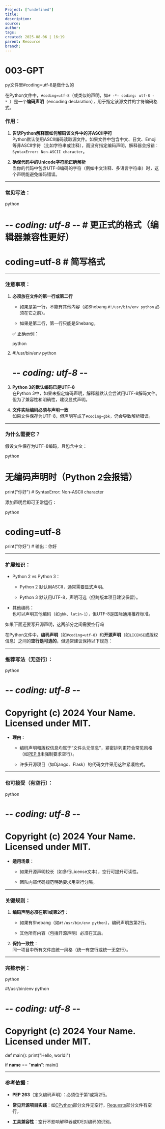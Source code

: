 ```yaml
---
Project: ["undefined"]
title: 
description: 
source: 
author: 
tags: 
created: 2025-08-06 | 16:19
parent: Resource
branch: 
---
```

# 003-GPT
py文件里#coding=utf-8是做什么的

在Python文件中，`#coding=utf-8`（或类似的声明，如`# -*- coding: utf-8 -*-`）是一个**编码声明**（encoding declaration），用于指定该源文件的字符编码格式。

### 作用：

1. **告诉Python解释器如何解码该文件中的非ASCII字符**  
    Python默认使用ASCII编码读取源文件。如果文件中包含中文、日文、Emoji等非ASCII字符（比如字符串或注释），而没有指定编码声明，解释器会报错：`SyntaxError: Non-ASCII character`。
    
2. **确保代码中的Unicode字符能正确解析**  
    当你的代码中包含UTF-8编码的字符（例如中文注释、多语言字符串）时，这个声明能避免编码错误。
    

---

### 常见写法：

python

# -*- coding: utf-8 -*-  # 更正式的格式（编辑器兼容性更好）
# coding=utf-8           # 简写格式

---

### 注意事项：

1. **必须放在文件的第一行或第二行**
    
    - 如果是第一行，不能有其他内容（如Shebang `#!/usr/bin/env python` 必须在它之前）。
        
    - 如果是第二行，第一行只能是Shebang。
        
    
    ✅ 正确示例：
    
    python
    

2. #!/usr/bin/env python
    # -*- coding: utf-8 -*-
    
3. **Python 3的默认编码已是UTF-8**  
    在Python 3中，如果未指定编码声明，解释器默认会尝试用UTF-8解码文件。但为了兼容性和明确性，建议显式声明。
    
4. **文件实际编码必须与声明一致**  
    如果文件保存为UTF-8，但声明写成了`#coding=gbk`，仍会导致解析错误。
    

---

### 为什么需要它？

假设文件保存为UTF-8编码，且包含中文：

python

# 无编码声明时（Python 2会报错）
print("你好")  # SyntaxError: Non-ASCII character

添加声明后即可正常运行：

python

# coding=utf-8
print("你好")  # 输出：你好

---

### 扩展知识：

- Python 2 vs Python 3：
    
    - Python 2 默认用ASCII，通常需要显式声明。
        
    - Python 3 默认用UTF-8，声明可选（但跨版本项目建议保留）。
        
- 其他编码：  
    也可以声明其他编码（如`gbk`、`latin-1`），但UTF-8是国际通用推荐标准。
    

如果下面还要写开源声明，这两部分之间需要空行吗

在Python文件中，**编码声明**（如`#coding=utf-8`）和**开源声明**（如`LICENSE`或版权信息）之间的**空行是可选的**，但通常建议保持以下规范：

---

### 推荐写法（无空行）：

python

# -*- coding: utf-8 -*-
# Copyright (c) 2024 Your Name. Licensed under MIT.

- **理由**：
    
    - 编码声明和版权信息均属于“文件头元信息”，紧密排列更符合常见风格（如[PEP 8](https://peps.python.org/pep-0008/)未强制要求空行）。
        
    - 许多开源项目（如Django、Flask）的代码文件采用这种紧凑格式。
        

---

### 也可接受（有空行）：

python

# -*- coding: utf-8 -*-

# Copyright (c) 2024 Your Name. Licensed under MIT.

- **适用场景**：
    
    - 如果开源声明较长（如多行License文本），空行可提升可读性。
        
    - 团队内部代码规范明确要求用空行分隔。
        

---

### 关键规则：

1. **编码声明必须在第1或第2行**：
    
    - 如果有Shebang（如`#!/usr/bin/env python`），编码声明放第2行。
        
    - 其他所有内容（包括开源声明）必须在其后。
        
2. **保持一致性**：  
    同一项目中所有文件应统一风格（统一有空行或统一无空行）。
    

---

### 完整示例：

python

#!/usr/bin/env python
# -*- coding: utf-8 -*-
# Copyright (c) 2024 Your Name. Licensed under MIT.

def main():
    print("Hello, world!")

if __name__ == "__main__":
    main()

---

### 参考依据：

- **PEP 263**（定义编码声明）：必须位于第1或第2行。
    
- **常见开源项目实践**：如[CPython](https://github.com/python/cpython)部分文件无空行，[Requests](https://github.com/psf/requests)部分文件有空行。
    
- **工具兼容性**：空行不影响解释器或IDE对编码的识别。